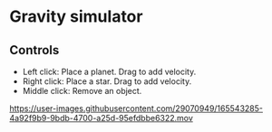 # Gravity simulator

## Controls
- Left click: Place a planet. Drag to add velocity.
- Right click: Place a star. Drag to add velocity.
- Middle click: Remove an object.




https://user-images.githubusercontent.com/29070949/165543285-4a92f9b9-9bdb-4700-a25d-95efdbbe6322.mov

